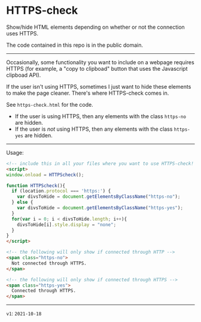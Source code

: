 # HTTPS-check
Show/hide HTML elements depending on whether or not the connection uses HTTPS.

The code contained in this repo is in the public domain.

--------

Occasionally, some functionality you want to include on a webpage requires HTTPS (for example, a "copy to clipboad" button that uses the Javascript clipboad API). 

If the user isn't using HTTPS, sometimes I just want to hide these elements to make the page cleaner. There's where HTTPS-check comes in.

See `https-check.html` for the code.

* If the user is using HTTPS, then any elements with the class `https-no` are hidden.  
* If the user is _not_ using HTTPS, then any elements with the class `https-yes` are hidden.

-----

Usage:

```html
<!-- include this in all your files where you want to use HTTPS-check! -->
<script>
window.onload = HTTPScheck();

function HTTPScheck(){
  if (location.protocol === 'https:') {
    var divsToHide = document.getElementsByClassName("https-no");
  } else {
    var divsToHide = document.getElementsByClassName("https-yes");	
  }
  for(var i = 0; i < divsToHide.length; i++){
    divsToHide[i].style.display = "none";
  }
}
</script>

<!-- the following will only show if connected through HTTP -->
<span class="https-no">
  Not connected through HTTPS.
</span>

<!-- the following will only show if connected through HTTPS -->
<span class="https-yes">
  Connected through HTTPS.
</span>
 ```

----

 `v1`: `2021-10-18`


